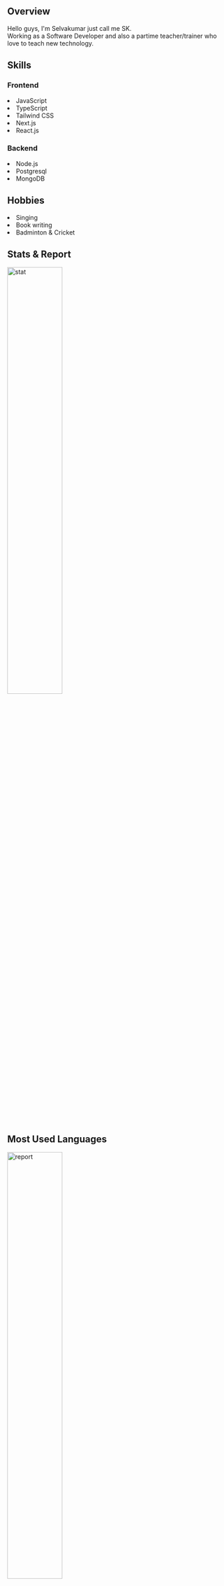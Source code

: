 

<!--
**Selva-kumar-K/Selva-kumar-K** is a ✨ _special_ ✨ repository because its `README.md` (this file) appears on your GitHub profile.

Here are some ideas to get you started:

- 🔭 I’m currently working on ...
- 🌱 I’m currently learning ...
- 👯 I’m looking to collaborate on ...
- 🤔 I’m looking for help with ...
- 💬 Ask me about ...
- 📫 How to reach me: ...
- 😄 Pronouns: ... --!>
<h2>Overview</h2>
<p>Hello guys, I'm Selvakumar just call me SK.<br>
Working as a Software Developer and also a partime teacher/trainer who love to teach new technology.</p>
<h2>Skills</h2>

<h3>Frontend</h3>
<li>JavaScript</li>
<li>TypeScript</li>
<li>Tailwind CSS</li>
<li>Next.js</li>
<li>React.js</li>

<h3>Backend</h3>
<li>Node.js</li>
<li>Postgresql</li>
<li>MongoDB</li>

<h2>Hobbies</h2>
<li>Singing</li>
<li>Book writing</li>
<li>Badminton & Cricket</li>
<h2>Stats & Report</h2>
<img width = "50%" alt="stat" src="https://github-readme-stats.vercel.app/api?username=Selva-kumar-K&show_icons=true&theme=dark">
<h2>Most Used Languages</h2>
<img width = "50%" alt = "report" src="https://github-readme-stats.vercel.app/api/top-langs/?username=Selva-kumar-K&layout=compact">


